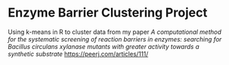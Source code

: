 # Enzyme Barrier Clustering Project

Using k-means in R to cluster data from my paper
*A computational method for
the systematic screening of reaction barriers in enzymes: searching for
Bacillus circulans xylanase mutants with greater activity towards a synthetic
substrate*
https://peerj.com/articles/111/
